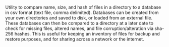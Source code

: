 Utility to compare name, size, and hash of files in a directory to a database in csv format (text file, comma delimited). Databases can be created from your own directories and saved to disk, or loaded from an external file.  These databases can then be compared to a directory at a later date to check for missing files, altered names, and file corruption/alteration via sha-256 hashes. This is useful for keeping an inventory of files for backup and restore purposes, and for sharing across a network or the internet.
